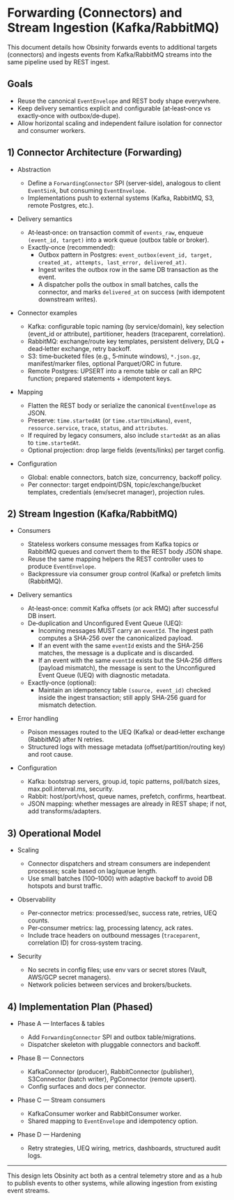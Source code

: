 # Forwarding (Connectors) and Stream Ingestion (Kafka/RabbitMQ)

This document details how Obsinity forwards events to additional targets (connectors) and ingests events from Kafka/RabbitMQ streams into the same pipeline used by REST ingest.

## Goals
- Reuse the canonical `EventEnvelope` and REST body shape everywhere.
- Keep delivery semantics explicit and configurable (at‑least‑once vs exactly‑once with outbox/de‑dupe).
- Allow horizontal scaling and independent failure isolation for connector and consumer workers.

## 1) Connector Architecture (Forwarding)

- Abstraction
  - Define a `ForwardingConnector` SPI (server‑side), analogous to client `EventSink`, but consuming `EventEnvelope`.
  - Implementations push to external systems (Kafka, RabbitMQ, S3, remote Postgres, etc.).

- Delivery semantics
  - At‑least‑once: on transaction commit of `events_raw`, enqueue `(event_id, target)` into a work queue (outbox table or broker).
  - Exactly‑once (recommended):
    - Outbox pattern in Postgres: `event_outbox(event_id, target, created_at, attempts, last_error, delivered_at)`.
    - Ingest writes the outbox row in the same DB transaction as the event.
    - A dispatcher polls the outbox in small batches, calls the connector, and marks `delivered_at` on success (with idempotent downstream writes).

- Connector examples
  - Kafka: configurable topic naming (by service/domain), key selection (event_id or attribute), partitioner, headers (traceparent, correlation).
  - RabbitMQ: exchange/route key templates, persistent delivery, DLQ + dead‑letter exchange, retry backoff.
  - S3: time‑bucketed files (e.g., 5‑minute windows), `*.json.gz`, manifest/marker files, optional Parquet/ORC in future.
  - Remote Postgres: UPSERT into a remote table or call an RPC function; prepared statements + idempotent keys.

- Mapping
  - Flatten the REST body or serialize the canonical `EventEnvelope` as JSON.
  - Preserve: `time.startedAt` (or `time.startUnixNano`), `event`, `resource.service`, `trace`, `status`, and `attributes`.
  - If required by legacy consumers, also include `startedAt` as an alias to `time.startedAt`.
  - Optional projection: drop large fields (events/links) per target config.

- Configuration
  - Global: enable connectors, batch size, concurrency, backoff policy.
  - Per connector: target endpoint/DSN, topic/exchange/bucket templates, credentials (env/secret manager), projection rules.

## 2) Stream Ingestion (Kafka/RabbitMQ)

- Consumers
  - Stateless workers consume messages from Kafka topics or RabbitMQ queues and convert them to the REST body JSON shape.
  - Reuse the same mapping helpers the REST controller uses to produce `EventEnvelope`.
  - Backpressure via consumer group control (Kafka) or prefetch limits (RabbitMQ).

- Delivery semantics
  - At‑least‑once: commit Kafka offsets (or ack RMQ) after successful DB insert.
  - De‑duplication and Unconfigured Event Queue (UEQ):
    - Incoming messages MUST carry an `eventId`. The ingest path computes a SHA‑256 over the canonicalized payload.
    - If an event with the same `eventId` exists and the SHA‑256 matches, the message is a duplicate and is discarded.
    - If an event with the same `eventId` exists but the SHA‑256 differs (payload mismatch), the message is sent to the Unconfigured Event Queue (UEQ) with diagnostic metadata.
  - Exactly‑once (optional):
    - Maintain an idempotency table `(source, event_id)` checked inside the ingest transaction; still apply SHA‑256 guard for mismatch detection.

- Error handling
  - Poison messages routed to the UEQ (Kafka) or dead‑letter exchange (RabbitMQ) after N retries.
  - Structured logs with message metadata (offset/partition/routing key) and root cause.

- Configuration
  - Kafka: bootstrap servers, group.id, topic patterns, poll/batch sizes, max.poll.interval.ms, security.
  - Rabbit: host/port/vhost, queue names, prefetch, confirms, heartbeat.
  - JSON mapping: whether messages are already in REST shape; if not, add transforms/adapters.

## 3) Operational Model

- Scaling
  - Connector dispatchers and stream consumers are independent processes; scale based on lag/queue length.
  - Use small batches (100–1000) with adaptive backoff to avoid DB hotspots and burst traffic.

- Observability
  - Per‑connector metrics: processed/sec, success rate, retries, UEQ counts.
  - Per‑consumer metrics: lag, processing latency, ack rates.
  - Include trace headers on outbound messages (`traceparent`, correlation ID) for cross‑system tracing.

- Security
  - No secrets in config files; use env vars or secret stores (Vault, AWS/GCP secret managers).
  - Network policies between services and brokers/buckets.

## 4) Implementation Plan (Phased)

- Phase A — Interfaces & tables
  - Add `ForwardingConnector` SPI and outbox table/migrations.
  - Dispatcher skeleton with pluggable connectors and backoff.

- Phase B — Connectors
  - KafkaConnector (producer), RabbitConnector (publisher), S3Connector (batch writer), PgConnector (remote upsert).
  - Config surfaces and docs per connector.

- Phase C — Stream consumers
  - KafkaConsumer worker and RabbitConsumer worker.
  - Shared mapping to `EventEnvelope` and idempotency option.

- Phase D — Hardening
  - Retry strategies, UEQ wiring, metrics, dashboards, structured audit logs.

---
This design lets Obsinity act both as a central telemetry store and as a hub to publish events to other systems, while allowing ingestion from existing event streams.
